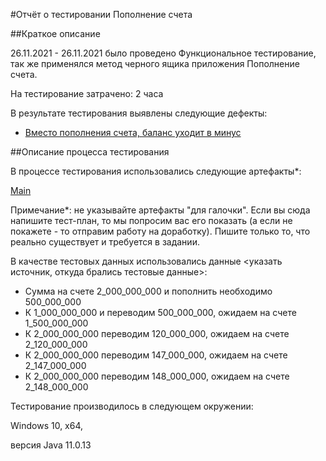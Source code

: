 #Отчёт о тестировании Пополнение счета

##Краткое описание

26.11.2021 - 26.11.2021 было проведено Функциональное тестирование, так же применялся метод черного ящика приложения Пополнение счета.

На тестирование затрачено: 2 часа

В результате тестирования выявлены следующие дефекты:

* [Вместо пополнения счета, баланс уходит в минус](https://github.com/Stjushenka/Money-Transfer/issues/1)

##Описание процесса тестирования

В процессе тестирования использовались следующие артефакты*:

[Main](https://github.com/Stjushenka/Money-Transfer/blob/main/Main.java)

Примечание*: не указывайте артефакты "для галочки". Если вы сюда напишите тест-план, то мы попросим вас его показать (а если не покажете - то отправим работу на доработку). Пишите только то, что реально существует и требуется в задании.

В качестве тестовых данных использовались данные <указать источник, откуда брались тестовые данные>:

* Сумма на счете 2_000_000_000 и пополнить необходимо 500_000_000
* К 1_000_000_000 и переводим 500_000_000, ожидаем на счете 1_500_000_000 
* К 2_000_000_000 переводим 120_000_000, ожидаем на счете 2_120_000_000
* К 2_000_000_000 переводим 147_000_000, ожидаем на счете 2_147_000_000
* К 2_000_000_000 переводим 148_000_000, ожидаем на счете 2_148_000_000


Тестирование производилось в следующем окружении:

Windows 10, x64,

версия Java 11.0.13

